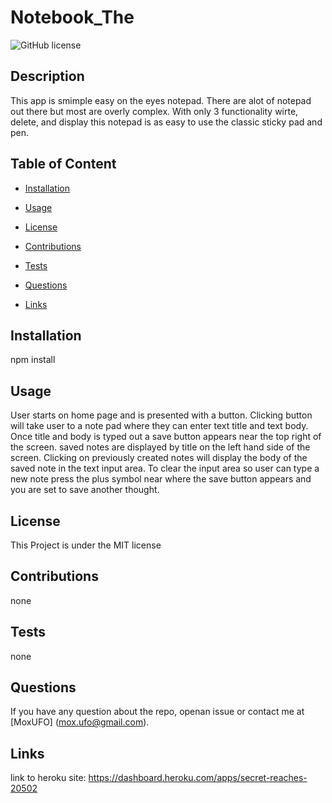 # Notebook_The
![GitHub license](https://img.shields.io/badge/license-MIT-blue.svg)

## Description

 This app is smimple easy on the eyes notepad. There are alot of notepad out there but most are overly complex.
 With only 3 functionality wirte, delete, and display this notepad is as easy to use the classic sticky pad and pen.
 

## Table of Content

* [Installation](#installation)

* [Usage](#usage)

* [License](#license)

* [Contributions](#contributions)

* [Tests](#tests)

* [Questions](#questions)

* [Links](#links)

## Installation

npm install

## Usage

User starts on home page and is presented with a button. Clicking button will take user to a note pad where 
they can enter text title and text body. Once title and body is typed out a save button appears near the top
right of the screen. saved notes are displayed by title on the left hand side of the screen. Clicking on 
previously created notes will display the body of the saved note in the text input area. To clear the input
area so user can type a new note press the plus symbol near where the save button appears and you are set to 
save another thought.

## License

This Project is under the MIT license

## Contributions

none

## Tests

none 

## Questions

If you have any question about the repo, openan issue or contact me at [MoxUFO] (mox.ufo@gmail.com).

## Links

link to heroku site: https://dashboard.heroku.com/apps/secret-reaches-20502


